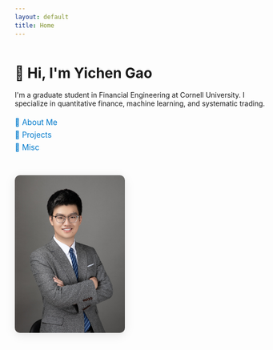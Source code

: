 ```yaml
---
layout: default
title: Home
---
```


<style>
.intro-container {
  display: flex;
  align-items: center;
  justify-content: space-between;
  gap: 40px;
  margin-bottom: 30px;
  flex-wrap: wrap;
}

.intro-text {
  flex: 1;
  min-width: 250px;
}

.intro-image {
  flex-shrink: 0;
  border-radius: 10px;
  box-shadow: 0 4px 20px rgba(0,0,0,0.1);
  max-width: 220px;
}

.links {
  margin-top: 20px;
  font-size: 1.1em;
}

.links a {
  display: block;
  margin: 6px 0;
  color: #007acc;
  text-decoration: none;
}

.links a:hover {
  text-decoration: underline;
}
</style>

<div class="intro-container">
  <div class="intro-text">
    <h1>👋 Hi, I'm <strong>Yichen Gao</strong></h1>
    <p>
      I'm a graduate student in Financial Engineering at Cornell University.  
      I specialize in quantitative finance, machine learning, and systematic trading.
    </p>

  <div class="links">
    <a href="/about/">📄 About Me</a>
    <a href="/projects/">💼 Projects</a>
    <a href="/misc/">🌱 Misc</a>
  </div>

  </div>

  <img src="me.jpg" alt="Yichen Gao" class="intro-image">
</div>

